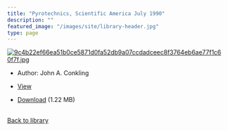 ```yaml
---
title: "Pyrotechnics, Scientific America July 1990"
description: ""
featured_image: "/images/site/library-header.jpg"
type: page
---
```


<a href="https://drive.google.com/file/d/1cMhLSwHoUOT_tDThGESNiArY9IO8FNyL/view" target="_blank">![9c4b22ef66ea51b0ce5871d0fa52db9a07ccdadceec8f3764eb6ae77f1c60f7f.jpg](/images/library/9c4b22ef66ea51b0ce5871d0fa52db9a07ccdadceec8f3764eb6ae77f1c60f7f.jpg)</a>
* Author: John A. Conkling
* <a href="https://drive.google.com/file/d/1cMhLSwHoUOT_tDThGESNiArY9IO8FNyL/view" target="_blank">View</a>

* [Download](https://drive.google.com/uc?export=download&id=1cMhLSwHoUOT_tDThGESNiArY9IO8FNyL) (1.22 MB)

<br />[Back to library](/library/)
